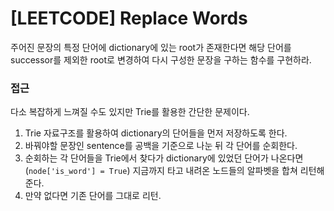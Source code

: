 # [LEETCODE] Replace Words

주어진 문장의 특정 단어에 dictionary에 있는 root가 존재한다면 해당 단어를 successor를 제외한 root로 변경하여 다시 구성한 문장을 구하는 함수를 구현하라.

### 접근

다소 복잡하게 느껴질 수도 있지만 Trie를 활용한 간단한 문제이다.

1. Trie 자료구조를 활용하여 dictionary의 단어들을 먼저 저장하도록 한다.
2. 바꿔야할 문장인 sentence를 공백을 기준으로 나눈 뒤 각 단어를 순회한다.
3. 순회하는 각 단어들을 Trie에서 찾다가 dictionary에 있었던 단어가 나온다면 (`node['is_word'] = True`) 지금까지 타고 내려온 노드들의 알파벳을 합쳐 리턴해준다.
4. 만약 없다면 기존 단어를 그대로 리턴.
